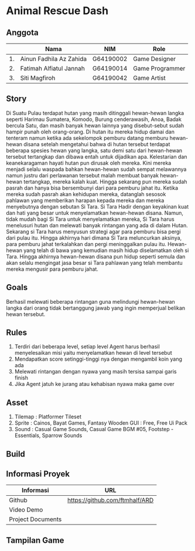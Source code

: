 # Animal Rescue Dash

## Anggota
|  | Nama                   | NIM               | Role              |
|--|------------------------|-------------------|-------------------|
|1.|Ainun Fadhila Az Zahida | G64190002         |Game Designer      |
|2.|Fatimah Alfiatul Jannah | G64190014         |Game Programmer    |
|3.|Siti Magfiroh           | G64190042         |Game Artist        |


## Story
   Di Suatu Pulau terdapat hutan yang masih ditinggali hewan-hewan langka seperti Harimau Sumatera, Komodo, Burung cenderawasih, Anoa, Badak bercula Satu, dan masih banyak hewan lainnya yang disebut-sebut sudah hampir punah oleh orang-orang. Di hutan itu mereka hidup damai dan tenteram namun ketika ada sekelompok pemburu datang memburu hewan-hewan disana setelah mengetahui bahwa di hutan tersebut terdapat beberapa spesies hewan yang langka, satu demi satu dari hewan-hewan tersebut tertangkap dan dibawa entah untuk dijadikan apa. Kelestarian dan keanekaragaman hayati hutan pun dirusak oleh mereka. Kini mereka menjadi selalu waspada bahkan hewan-hewan sudah sempat melawannya namun justru dari perlawanan tersebut malah membuat banyak hewan-hewan tertangkap, mereka kalah kuat. Hingga sekarang pun mereka sudah pasrah dan hanya bisa bersembunyi dari para pemburu jahat itu. Ketika mereka sudah pasrah akan kehidupan mereka, datanglah sesosok pahlawan yang memberikan harapan kepada mereka dan mereka menyebutnya dengan sebutan Si Tara. Si Tara Hadir dengan keyakinan kuat dan hati yang besar untuk menyelamatkan hewan-hewan disana. Namun, tidak mudah bagi Si Tara untuk menyelamatkan mereka, Si Tara harus menelusuri hutan dan melewati banyak rintangan yang ada di dalam Hutan. Sekarang si Tara harus menyusun strategi agar para pemburu bisa pergi dari pulau itu. Hingga akhirnya hari dimana Si Tara meluncurkan aksinya, para pemburu jahat terkalahkan dan pergi meninggalkan pulau itu. Hewan-hewan yang telah di bawa yang kemudian masih hidup diselamatkan oleh si Tara. Hingga akhirnya hewan-hewan disana pun hidup seperti semula dan akan selalu mengingat jasa besar si Tara pahlawan yang telah membantu mereka mengusir para pemburu jahat.


## Goals
Berhasil melewati beberapa rintangan guna melindungi hewan-hewan langka dari orang tidak bertanggung jawab yang ingin memperjual belikan hewan tersebut.

## Rules
1. Terdiri dari beberapa level, setiap level Agent harus berhasil menyelesaikan misi yaitu menyelamatkan hewan di level tersebut
2. Mendapatkan score setinggi-tinggi nya dengan mengambil koin yang ada
3. Melewati rintangan dengan nyawa yang masih tersisa sampai garis finish
4. Jika Agent jatuh ke jurang atau kehabisan nyawa maka game over

## Asset
1. Tilemap : Platformer Tileset
2. Sprite : Cainos, Bayat Games, Fantasy Wooden GUI : Free, Free Ui Pack
3. Sound : Casual Game Sounds, Casual Game BGM #05, Footstep - Essentials, Sparrow Sounds

## Build

## Informasi Proyek
|Informasi         |URL                            |
|------------------|-------------------------------|
|Github            |https://github.com/ftmhalf/ARD |
|Video Demo        |                               |
|Project Documents |                               |

## Tampilan Game
